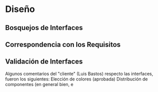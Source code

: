 
<h1>Diseño</h1>


## Bosquejos de Interfaces 
## Correspondencia con los Requisitos 
## Validación de Interfaces

Algunos comentarios del "cliente" (Luis Bastos) respecto las interfaces, fueron los siguientes: 
Elección de colores (aprobada)
Distribución de componentes (en general bien, e

<!--stackedit_data:
eyJoaXN0b3J5IjpbLTE1NzQyMDEzMDAsLTE4MzA2MzIxNjRdfQ
==
-->